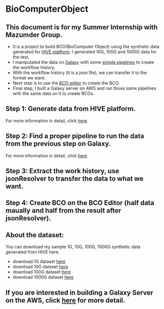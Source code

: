 # BioComputerObject
## This document is for my Summer Internship with Mazumder Group. 
* It is a project to build BCO(BioComputer Object) using the synthetic data generated for [HIVE platform](https://hive.biochemistry.gwu.edu/dna.cgi?cmd=home). I generated 10G, 100G and 1000G data for the test. 
* I manipulated the data on [Galaxy](https://usegalaxy.org) with some [simple pipelines](https://www.melbournebioinformatics.org.au/tutorials/tutorials/variant_calling_galaxy_1/variant_calling_galaxy_1/) to create the workflow history. 
* With the workflow history (it is a json file), we can transfer it to the format we want. 
* Next step is to use the [BCO editor](http://www.biocomputeobject.org/bco_editor/) to create the BCO.
* Final step, I built a Galaxy server on AWS and ran those same pipelines with the same data on it to create BCOs.

## Step 1: Generate data from HIVE platform.
For more information in detail, click [here](https://github.com/haoqianglyu/BioComputeObject/blob/master/readme/Step1_README.md).

## Step 2: Find a proper pipeline to run the data from the previous step on Galaxy.
For more information in detail, click [here](https://github.com/haoqianglyu/BioComputeObject/blob/master/readme/Step2_README.md).

## Step 3: Extract the work history, use jsonResolver to transfer the data to what we want.

## Step 4: Create BCO on the BCO Editor (half data maually and half from the result after jsonResolver).

## About the dataset:
You can download my sample 1G, 10G, 100G, 1000G synthetic data generated from HIVE here.
* download 1G dataset [here](https://bco-gwu.s3.amazonaws.com/dataset/1G_data.fastq)
* download 10G dataset [here](https://bco-gwu.s3.amazonaws.com/dataset/10G_data.fastq)
* download 100G dataset [here](https://bco-gwu.s3.amazonaws.com/dataset/100G_data.fastq)
* download 1000G dataset [here](https://bco-gwu.s3.amazonaws.com/dataset/1000G_data.fastq)

## If you are interested in building a Galaxy Server on the AWS, click [here]() for more detail.


